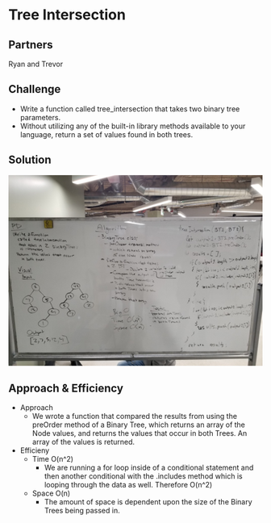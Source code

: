 # Tree Intersection

## Partners
Ryan and Trevor

## Challenge
* Write a function called tree_intersection that takes two binary tree parameters.
* Without utilizing any of the built-in library methods available to your language, return a set of values found in both trees.

## Solution
<img src='assets/tree-intersection.jpg' />

## Approach & Efficiency

* Approach
  * We wrote a function that compared the results from using the preOrder method of a Binary Tree, which returns an array of the Node values, and returns the values that occur in both Trees. An array of the values is returned.
* Efficieny
  * Time O(n^2)
    * We are running a for loop inside of a conditional statement and then another conditional with the .includes method which is looping through the data as well. Therefore O(n^2)
  * Space O(n)
    * The amount of space is dependent upon the size of the Binary Trees being passed in.